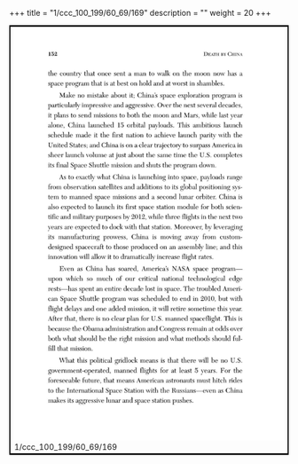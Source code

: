 +++
title = "1/ccc_100_199/60_69/169"
description = ""
weight = 20
+++

<table style="border:2px solid black;max-width:800px;max-height:800px;" 
><tr><td><img class="center-fit-jpg"
src="/jpg_/out_jpg_dbc_169.jpg"  >1/ccc_100_199/60_69/169</img></td></tr></table>